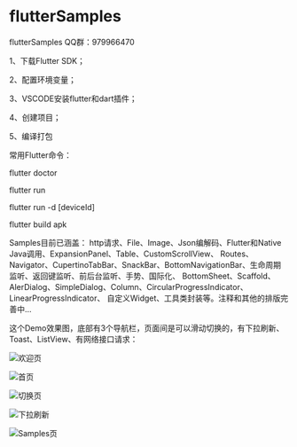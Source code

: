 # flutterSamples
flutterSamples QQ群：979966470


1、下载Flutter SDK；

2、配置环境变量；

3、VSCODE安装flutter和dart插件；

4、创建项目；

5、编译打包


常用Flutter命令：

flutter doctor

flutter run

flutter run -d [deviceId]

flutter build apk

Samples目前已涵盖：
http请求、File、Image、Json编解码、Flutter和Native Java调用、ExpansionPanel、Table、CustomScrollView、
Routes、Navigator、CupertinoTabBar、SnackBar、BottomNavigationBar、生命周期监听、返回键监听、前后台监听、手势、国际化、
BottomSheet、Scaffold、AlerDialog、SimpleDialog、Column、CircularProgressIndicator、LinearProgressIndicator、
自定义Widget、工具类封装等。注释和其他的排版完善中...




这个Demo效果图，底部有3个导航栏，页面间是可以滑动切换的，有下拉刷新、Toast、ListView、有网络接口请求：

![欢迎页](https://github.com/flutteranddart/flutterSamples/blob/master/20190207191524.png)

![首页](https://github.com/flutteranddart/flutterSamples/blob/master/20190207191545.png)

![切换页](https://github.com/flutteranddart/flutterSamples/blob/master/20190207191613.png)

![下拉刷新](https://github.com/flutteranddart/flutterSamples/blob/master/20190207191634.png)

![Samples页](https://github.com/flutteranddart/flutterSamples/blob/master/20190223170854.png)





